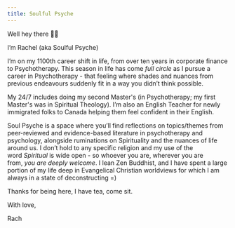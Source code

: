 ```yaml
---
title: Soulful Psyche
---
```


Well hey there 👋🏼

I’m Rachel (aka Soulful Psyche)

I’m on my 1100th career shift in life, from over ten years in corporate finance to Psychotherapy. This season in life has come _full circle_ as I pursue a career in Psychotherapy - that feeling where shades and nuances from previous endeavours suddenly fit in a way you didn’t think possible.

My 24/7 includes doing my second Master's (in Psychotherapy; my first Master's was in Spiritual Theology). I’m also an English Teacher for newly immigrated folks to Canada helping them feel confident in their English.

Soul Psyche is a space where you’ll find reflections on topics/themes from peer-reviewed and evidence-based literature in psychotherapy and psychology, alongside ruminations on Spirituality and the nuances of life around us. I don’t hold to any specific religion and my use of the word _Spiritual_ is wide open - so whoever you are, wherever you are from, _you are deeply welcome_. I lean Zen Buddhist, and I have spent a large portion of my life deep in Evangelical Christian worldviews for which I am always in a state of deconstructing =)

Thanks for being here, I have tea, come sit.

With love,

Rach
